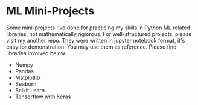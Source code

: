 # ML Mini-Projects
Some mini-projects I've done for practicing my skills in Python ML related libraries, not mathematically rigiorous. For well-structured projects, please visit my another repo. 
They were written in jupyter notebook format, it's easy for demonstration. You may use them as reference.
Please find libraries involved below:
- Numpy
- Pandas
- Matplotlib
- Seaborn
- Scikit Learn
- Tensorflow with Keras
